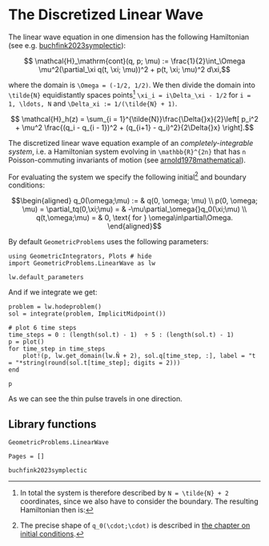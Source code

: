 # The Discretized Linear Wave 

The linear wave equation in one dimension has the following Hamiltonian (see e.g. [buchfink2023symplectic](@cite)): 

```math
    \mathcal{H}_\mathrm{cont}(q, p; \mu) := \frac{1}{2}\int_\Omega \mu^2(\partial_\xi q(t, \xi; \mu))^2 + p(t, \xi; \mu)^2 d\xi,
```
where the domain is ``\Omega = (-1/2, 1/2)``. We then divide the domain into ``\tilde{N}`` equidistantly spaces points[^1] ``\xi_i = i\Delta_\xi - 1/2`` for ``i = 1, \ldots, N`` and ``\Delta_xi := 1/(\tilde{N} + 1)``.

[^1]: In total the system is therefore described by ``N = \tilde{N} + 2`` coordinates, since we also have to consider the boundary. The resulting Hamiltonian then is:

```math
    \mathcal{H}_h(z) = \sum_{i = 1}^{\tilde{N}}\frac{\Delta{}x}{2}\left[ p_i^2 + \mu^2 \frac{(q_i - q_{i - 1})^2 + (q_{i+1} - q_i)^2}{2\Delta{}x} \right].
```

The discretized linear wave equation example of an *completely-integrable system*, i.e. a Hamiltonian system evolving in ``\mathbb{R}^{2n}`` that has ``n`` Poisson-commuting invariants of motion (see [arnold1978mathematical](@cite)). 

For evaluating the system we specify the following initial[^2] and boundary conditions: 

```math
\begin{aligned}
	q_0(\omega;\mu) := & q(0, \omega; \mu) \\ 
	p(0, \omega; \mu) = \partial_tq(0,\xi;\mu) = & -\mu\partial_\omega{}q_0(\xi;\mu) \\
	q(t,\omega;\mu) = & 0, \text{ for } \omega\in\partial\Omega.
\end{aligned}
```

[^2]: The precise shape of ``q_0(\cdot;\cdot)`` is described in [the chapter on initial conditions](initial_condition.md).


By default `GeometricProblems` uses the following parameters: 
```@example linear_wave
using GeometricIntegrators, Plots # hide
import GeometricProblems.LinearWave as lw

lw.default_parameters
```

And if we integrate we get: 
```@example linear_wave
problem = lw.hodeproblem() 
sol = integrate(problem, ImplicitMidpoint())

# plot 6 time steps
time_steps = 0 : (length(sol.t) - 1)  ÷ 5 : (length(sol.t) - 1)
p = plot()
for time_step in time_steps
    plot!(p, lw.get_domain(lw.Ñ + 2), sol.q[time_step, :], label = "t = "*string(round(sol.t[time_step]; digits = 2)))
end

p
```

As we can see the thin pulse travels in one direction. 

## Library functions

```@docs
GeometricProblems.LinearWave
```

```@bibliography
Pages = []
 
buchfink2023symplectic
```